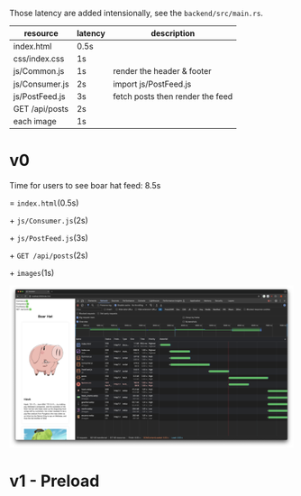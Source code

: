 Those latency are added intensionally, see the `backend/src/main.rs`.

| resource       | latency | description                      |
| -------------- | ------- | -------------------------------- |
| index.html     | 0.5s    |                                  |
| css/index.css  | 1s      |                                  |
| js/Common.js   | 1s      | render the header & footer       |
| js/Consumer.js | 2s      | import js/PostFeed.js            |
| js/PostFeed.js | 3s      | fetch posts then render the feed |
| GET /api/posts | 2s      |                                  |
| each image     | 1s      |                                  |

# v0

Time for users to see boar hat feed: 8.5s

= `index.html`(0.5s)

\+ `js/Consumer.js`(2s)

\+ `js/PostFeed.js`(3s)

\+ `GET /api/posts`(2s)

\+ `images`(1s)

![v0 network](./v0_network.png)

# v1 - Preload
